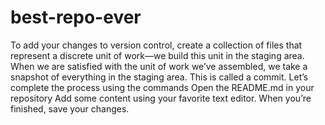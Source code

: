 # best-repo-ever
To add your changes to version control, create a collection of files that represent a discrete unit of work—we build this unit in the staging area.
When we are satisfied with the unit of work we’ve assembled, we take a snapshot of everything in the staging area. This is called a commit.
Let’s complete the process using the commands
Open the README.md in your repository
Add some content using your favorite text editor.
When you’re finished, save your changes.
